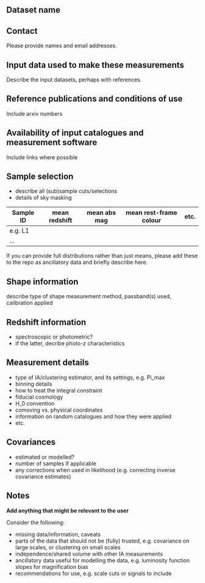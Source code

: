 ## Dataset name

## Contact

Please provide names and email addresses.

## Input data used to make these measurements

Describe the input datasets, perhaps with references.

## Reference publications and conditions of use

Include arxiv numbers

## Availability of input catalogues and measurement software

Include links where possible

## Sample selection

- describe all (sub)sample cuts/selections
- details of sky masking

| Sample ID | mean redshift | mean abs mag | mean rest-frame colour | etc.|
| ----------- | ----------- |----------- |----------- |----------- |
| e.g. L1 | | | | |
| ... | | | | |

If you can provide full distributions rather than just means, please add these to the repo as ancillatory data and briefly describe here.

## Shape information

describe type of shape measurement method, passband(s) used, calibration applied


## Redshift information

- spectroscopic or photometric?
- if the latter, decribe photo-z characteristics


## Measurement details

- type of IA/clustering estimator, and its settings, e.g. Pi\_max
- binning details
- how to treat the integral constraint
- fiducial cosmology
- H_0 convention
- comoving vs. physical coordinates
- information on random catalogues and how they were applied
- etc.

## Covariances

- estimated or modelled?
- number of samples if applicable
- any corrections when used in likelihood (e.g. correcting inverse covariance estimates)

## Notes

**Add anything that might be relevant to the user**

Consider the following:
- missing data/information, caveats
- parts of the data that should not be (fully) trusted, e.g. covariance on large scales, or clustering on small scales
- independence/shared volume with other IA measurements
- ancillatory data useful for modelling the data, e.g. luminosity function slopes for magnification bias
- recommendations for use, e.g. scale cuts or signals to include




